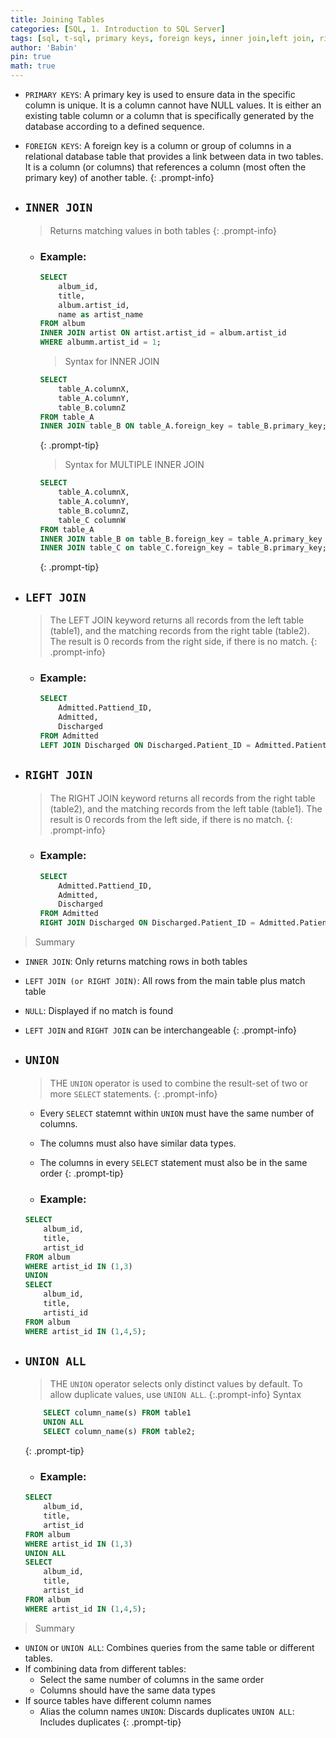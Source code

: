 ```yaml
---
title: Joining Tables
categories: [SQL, 1. Introduction to SQL Server]
tags: [sql, t-sql, primary keys, foreign keys, inner join,left join, right join, union,union all]     # TAG names should always be lowercase
author: 'Babin'
pin: true
math: true
---
```


>
- `PRIMARY KEYS`: A primary key is used to ensure data in the specific column is unique. It is a column cannot have NULL values. It is either an existing table column or a column that is specifically generated by the database according to a defined sequence.
- `FOREIGN KEYS`: A foreign key is a column or group of columns in a relational database table that provides a link between data in two tables. It is a column (or columns) that references a column (most often the primary key) of another table.
{: .prompt-info}



- ## `INNER JOIN`
    > Returns matching values in both tables 
    {: .prompt-info}
    - ### Example:
        ```sql
        SELECT 
            album_id, 
            title, 
            album.artist_id, 
            name as artist_name
        FROM album
        INNER JOIN artist ON artist.artist_id = album.artist_id
        WHERE albumm.artist_id = 1;
        ```

        > Syntax for INNER JOIN
        ```sql
        SELECT 
            table_A.columnX,
            table_A.columnY,
            table_B.columnZ
        FROM table_A
        INNER JOIN table_B ON table_A.foreign_key = table_B.primary_key;
        ```
        {: .prompt-tip}

        >Syntax for MULTIPLE INNER JOIN
        ```sql
        SELECT 
            table_A.columnX,
            table_A.columnY,
            table_B.columnZ,
            table_C columnW
        FROM table_A
        INNER JOIN table_B on table_B.foreign_key = table_A.primary_key
        INNER JOIN table_C on table_C.foreign_key = table_B.primary_key;
        ```
        {: .prompt-tip}


- ## `LEFT JOIN`
    > The LEFT JOIN keyword returns all records from the left table (table1), and the matching records from the right table (table2). The result is 0 records from the right side, if there is no match.
    {: .prompt-info}
    - ### Example:
        ```sql
        SELECT 
            Admitted.Pattiend_ID,
            Admitted,
            Discharged
        FROM Admitted
        LEFT JOIN Discharged ON Discharged.Patient_ID = Admitted.Patient_ID;
        ```


- ## `RIGHT JOIN`
    > The RIGHT JOIN keyword returns all records from the right table (table2), and the matching records from the left table (table1). The result is 0 records from the left side, if there is no match.
    {: .prompt-info}
    - ### Example:
        ```sql
        SELECT 
            Admitted.Pattiend_ID,
            Admitted,
            Discharged
        FROM Admitted
        RIGHT JOIN Discharged ON Discharged.Patient_ID = Admitted.Patient_ID;
        ```

> Summary
- `INNER JOIN`: Only returns matching rows in both tables
- `LEFT JOIN (or RIGHT JOIN)`: All rows from the main table plus match table
- `NULL`: Displayed if no match is found
- `LEFT JOIN` and `RIGHT JOIN` can be interchangeable
{: .prompt-info}

- ## `UNION`
    > THE `UNION` operator is used to combine the result-set of two or more `SELECT` statements.
    {: .prompt-info}

    > 
    - Every `SELECT` statemnt within `UNION` must have the same number of columns.
    - The columns must also have similar data types.
    - The columns in every `SELECT` statement must also be in the same order
    {: .prompt-tip}

    - ### Example: 
    ```sql
    SELECT
        album_id,
        title,
        artist_id
    FROM album
    WHERE artist_id IN (1,3)
    UNION
    SELECT
        album_id,
        title,
        artisti_id
    FROM album
    WHERE artist_id IN (1,4,5);
    ```

- ## `UNION ALL`
    > THE `UNION` operator selects only distinct values by default. To allow duplicate values, use `UNION ALL`.
    {:.prompt-info}
    > Syntax
    ```sql
        SELECT column_name(s) FROM table1
        UNION ALL
        SELECT column_name(s) FROM table2;
    ```
    {: .prompt-tip}

    - ### Example:
    ```sql
    SELECT 
        album_id,
        title,
        artist_id
    FROM album
    WHERE artist_id IN (1,3)
    UNION ALL
    SELECT 
        album_id,
        title,
        artist_id
    FROM album
    WHERE artist_id IN (1,4,5);
    ```

> Summary
- `UNION` or  `UNION ALL`: Combines queries  from the same table or different tables. 
- If combining data from different tables:
    - Select the same number of columns in the same order
    - Columns should have the same data types
- If source tables have different column names
    - Alias the column names
    `UNION`: Discards duplicates
    `UNION ALL`: Includes duplicates
{: .prompt-tip}
